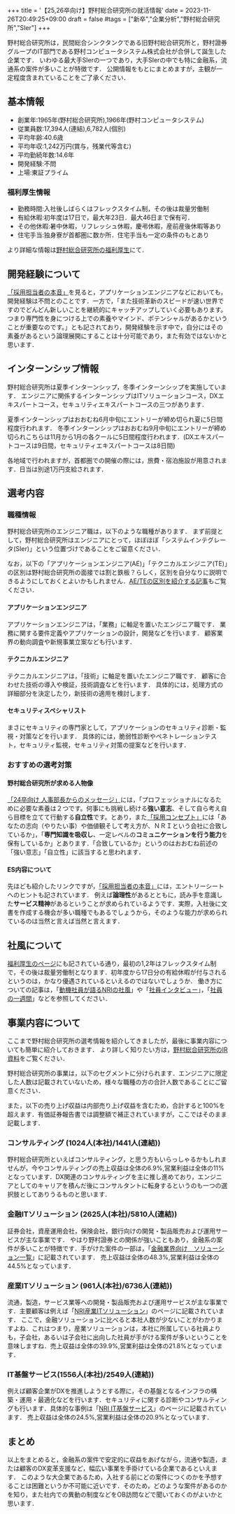 +++
title = '【25,26卒向け】野村総合研究所の就活情報'
date = 2023-11-26T20:49:25+09:00
draft = false
#tags = ["新卒","企業分析","野村総合研究所","SIer"]
+++

野村総合研究所は，民間総合シンクタンクである旧野村総合研究所と，野村證券グループのIT部門である野村コンピュータシステム株式会社が合併して誕生した企業です．
いわゆる最大手SIerの一つであり，大手SIerの中でも特に金融系，流通系の案件が多いことが特徴です．
公開情報をもとにまとめますが，主観が一定程度含まれていることをご了承ください．

## 基本情報
- 創業年:1965年(野村総合研究所),1966年(野村コンピュータシステム)
- 従業員数:17,394人(連結),6,782人(個別)
- 平均年齢:40.6歳
- 平均年収:1,242万円(賞与，残業代等含む)
- 平均勤続年数:14.6年
- 開発経験:不問
- 上場:東証プライム

### 福利厚生情報
- 勤務時間:入社後しばらくはフレックスタイム制，その後は裁量労働制
- 有給休暇:初年度は17日で，最大年23日．最大46日まで保有可．
- その他休暇:暑中休暇，リフレッシュ休暇，慶弔休暇，産前産後休暇等あり
- 住宅手当:独身寮が首都圏に数か所．住宅手当も一定の条件のもとあり

より詳細な情報は[野村総合研究所の福利厚生](https://working.nri.co.jp/recruit/contents/institution/institution_c.html)にて．

## 開発経験について
[「採用担当者の本音」](https://working.nri.co.jp/recruit/2024/contents/recruiting/real/)を見ると，アプリケーションエンジニアなどにおいても，開発経験は不問とのことです．一方で，「また技術革新のスピードが速い世界ですのでどんどん新しいことを継続的にキャッチアップしていく必要もあります。つまり専門性を身につける上での素養やマインド、ポテンシャルがあるかということが重要なのです。」とも記されており，開発経験を示す中で，自分にはその素養があるという論理展開にすることは十分可能であり，また有効ではないかと思います．

## インターンシップ情報
野村総合研究所は夏季インターンシップ，冬季インターンシップを実施しています．
エンジニアに関係するインターンシップはITソリューションコース，DXエキスパートコース，セキュリティエキスパートコースの三つがあります．

夏季インターンシップはおおむね6月中旬にエントリーが締め切られ夏に5日間程度行われます．
冬季インターンシップはおおむね9月中旬にエントリーが締め切られこちらは11月から1月の各クールに5日間程度行われます．(DXエキスパートコースは9日間，セキュリティエキスパートコースは8日間)

各地域で行われますが，首都圏での開催の際には，旅費・宿泊施設が用意されます．日当は別途1万円支給されます．


## 選考内容
### 職種情報
野村総合研究所のエンジニア職は，以下のような職種があります．
まず前提として，野村総合研究所はエンジニアにとって，ほぼほぼ「システムインテグレータ(SIer)」という位置づけであることをご留意ください．

なお，以下の「アプリケーションエンジニア(AE)」「テクニカルエンジニア(TE)」の区別は野村総合研究所の面接では割と鉄板？らしく，区別を自分なりに説明できるようにしておくとよいかもしれません．[AE/TEの区別を紹介する記事](https://working.nri.co.jp/recruit/contents/business/ourjobs/ourjobs_b.html)もご覧ください．
#### アプリケーションエンジニア
アプリケーションエンジニアは，「業務」に軸足を置いたエンジニア職です．
業務に関する要件定義やアプリケーションの設計，開発などを行います．
顧客業界の動向調査や新規事業立案なども行います．

#### テクニカルエンジニア
テクニカルエンジニアは，「技術」に軸足を置いたエンジニア職です．
顧客に合わせた技術の導入や検証，技術調査などを行います．
具体的には，処理方式の詳細部分を決定したり，新技術の適用を検討します．

#### セキュリティスペシャリスト
まさにセキュリティの専門家として，アプリケーションのセキュリティ診断・監視・対策などを行います．
具体的には，脆弱性診断やペネトレーションテスト，セキュリティ監視，セキュリティ対策の提案などを行います．

### おすすめの選考対策
#### 野村総合研究所が求める人物像
[「24卒向け 人事部長からのメッセージ」](https://working.nri.co.jp/recruit/2024/contents/recruiting/message.html)には，「プロフェッショナルになるために必要な素養は２つです。何事にも挑戦し続ける**強い意志**、そして自ら考え自ら目標を立てて行動する**自立性**です。とあり，また[「採用コンセプト」](https://working.nri.co.jp/recruit/2024/contents/recruiting/process.html)には「あなたの志向（やりたい事）や価値観そして考え方が、ＮＲＩという会社に合致しているか」，「**専門知識を吸収し**、一定レベルの**コミュニケーションを行う能力**を保有しているか」とあります．「合致しているか」というのはおおむね前述の「強い意志」「自立性」に該当すると思われます．

#### ES内容について
先ほども紹介したリンクですが，[「採用担当者の本音」](https://working.nri.co.jp/recruit/2024/contents/recruiting/real/)には，エントリーシートへのヒントも記されています．
例えば**論理性**があるとともに，読み手を意識した**サービス精神**があるということが求められているようです．実際，入社後に文書を作成する機会が多い職種でもあるでしょうから，そのような能力が求められているのは当然と言えば当然と言えます．

## 社風について
[福利厚生のページ](https://working.nri.co.jp/recruit/contents/institution/institution_c.html)にも記されている通り，最初の1,2年はフレックスタイム制で，その後は裁量労働制となります．初年度から17日分の有給休暇が付与されるというのは，かなり優遇されているといえるのではないでしょうか．
働き方についての記事は，「[動機社員が語るNRIの社風](https://working.nri.co.jp/recruit/special/people_culture/people_culture_02.html)」や「[社員インタビュー](https://working.nri.co.jp/recruit/contents/members/)」，「[社員の一週間](https://working.nri.co.jp/recruit/contents/members/#oneweek)」などを参照してください．

## 事業内容について
ここまで野村総合研究所の選考情報を紹介してきましたが，最後に事業内容についても簡単に紹介しておきます．
より詳しく知りたい方は，[野村総合研究所のIR資料](https://ir.nri.com/jp/ir.html?_ga=2.73340563.1412524760.1700998277-1073951888.17009982770)をご覧ください．

野村総合研究所の事業は，以下のセグメントに分けられます．エンジニアに限定した人数は記載されていないため，様々な職種の方の合計人数であることにご留意ください．

また，以下の売り上げ収益は内部売り上げ収益を含むため，合計すると100%を超えます．有価証券報告書では調整額で補正されていますが，ここではそのまま記載します．
### コンサルティング (1024人(本社)/1441人(連結))
野村総合研究所といえばコンサルティング，と思う方もいらっしゃるかもしれませんが，今やコンサルティングの売上収益は全体の6.9%,営業利益は全体の11%となっています．DX関連のコンサルティングを主に推し進めており，エンジニアとしてのキャリアを積んだ後にコンサルタントに転身するというのも一つの選択肢としてありうるものと思います．

### 金融ITソリューション (2625人(本社)/5810人(連結))
証券会社，資産運用会社，保険会社，銀行向けの開発・製品販売および運用サービスが主な事業です．
やはり野村證券との関係が強いこともあり，金融系の案件が多いことが特徴です．手がけた案件の一部は，「[金融業界向け　ソリューション一覧](https://www.nri.com/jp/service/solution/fis/all)」に記載されています．
売上収益は全体の48.3%,営業利益は全体の44.5%となっています．


### 産業ITソリューション (961人(本社)/6736人(連結))
流通，製造，サービス業等への開発・製品販売および運用サービスが主な事業です．主要顧客は例えば「[NRI産業ITソリューション](https://industrial.nri.co.jp)」のページに記載されています．
ここで，金融ソリューションに比べると本社人数が少ないことがわかりますよね．これはつまり，産業ソリューションは，本社に所属している社員よりも，子会社，あるいは子会社に出向した社員が手がける案件が多いということを意味しますね．売上収益は全体の39.9%,営業利益は全体の21.8%となっています．

### IT基盤サービス(1556人(本社)/2549人(連結))
例えば顧客企業がDXを推進しようとする際に，その基盤となるインフラの構築・運用・最適化などを行います．セキュリティに関する診断やコンサルティングも行います．具体的な事例は「[NRI IT基盤サービス](https://www.nri.com/jp/service/ips)」のページに記載されています．
売上収益は全体の24.5%,営業利益は全体の20.9%となっています．

## まとめ
以上をまとめると，金融系の案件で安定的に収益をあげながら，流通や製造，または顧客のDX変革支援など，幅広い事業を手掛けている企業であるといえます．
このような大企業であるため，入社する前にどの案件につくのかを予想することは困難というか不可能に近いです．そのため，どのような案件があるのかを知り，また社内での異動の制度などをOB訪問などで聞いておくのがよいかと思います．